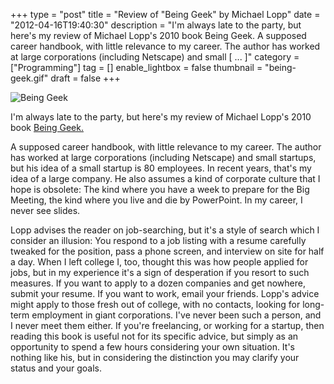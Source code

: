 +++
type = "post"
title = "Review of \"Being Geek\" by Michael Lopp"
date = "2012-04-16T19:40:30"
description = "I'm always late to the party, but here's my review of Michael Lopp's 2010 book Being Geek. A supposed career handbook, with little relevance to my career. The author has worked at large corporations (including Netscape) and small [ ... ]"
category = ["Programming"]
tag = []
enable_lightbox = false
thumbnail = "being-geek.gif"
draft = false
+++

<p><img style="display:block; margin-left:auto; margin-right:auto;" src="being-geek.gif" title="Being Geek" /></p>
<p>I'm always late to the party, but here's my review of Michael Lopp's
2010 book <a href="http://www.goodreads.com/book/show/8473471-being-geek">Being
Geek.</a></p>
<p>A supposed career handbook, with little relevance to my career. The
author has worked at large corporations (including Netscape) and small
startups, but his idea of a small startup is 80 employees. In recent
years, that's my idea of a large company. He also assumes a kind of
corporate culture that I hope is obsolete: The kind where you have a
week to prepare for the Big Meeting, the kind where you live and die by
PowerPoint. In my career, I never see slides.</p>
<p>Lopp advises the reader on job-searching, but it's a style of search
which I consider an illusion: You respond to a job listing with a resume
carefully tweaked for the position, pass a phone screen, and interview
on site for half a day. When I left college I, too, thought this was how
people applied for jobs, but in my experience it's a sign of desperation
if you resort to such measures. If you want to apply to a dozen
companies and get nowhere, submit your resume. If you want to work,
email your friends. Lopp's advice might apply to those fresh out of
college, with no contacts, looking for long-term employment in giant
corporations. I've never been such a person, and I never meet them
either. If you're freelancing, or working for a startup, then reading
this book is useful not for its specific advice, but simply as an
opportunity to spend a few hours considering your own situation. It's
nothing like his, but in considering the distinction you may clarify
your status and your goals.</p>

